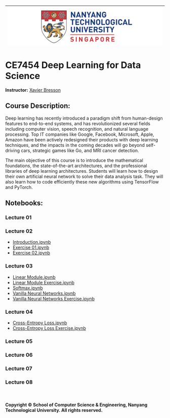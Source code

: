 |![image](https://github.com/NTU-CCA/CE7454/blob/master/logo.png)|
|---|
# CE7454 Deep Learning for Data Science

**Instructor:** [Xavier Bresson](https://www.ntu.edu.sg/home/xbresson/)

## Course Description:

Deep learning has recently introduced a paradigm shift from human-design features to end-to-end systems, and has revolutionized several fields including computer vision, speech recognition, and natural language processing. Top IT companies like Google, Facebook, Microsoft, Apple, Amazon have been actively redesigned their products with deep learning techniques, and the impacts in the coming decades will go beyond self-driving cars, strategic games like Go, and MRI cancer detection.

The main objective of this course is to introduce the mathematical foundations, the state-of-the-art architectures, and the professional libraries of deep learning architectures. Students will learn how to design their own artificial neural network to solve their data analysis task. They will also learn how to code efficiently these new algorithms using TensorFlow and PyTorch.

## Notebooks:

### Lecture 01

### Lecture 02
- [Introduction.ipynb]()
- [Exercise 01.ipynb]()
- [Exercise 02.ipynb]()

### Lecture 03
- [Linear Module.ipynb]()
- [Linear Module Exercise.ipynb]()
- [Softmax.ipynb]()
- [Vanilla Neural Networks.ipynb]()
- [Vanilla Neural Networks Exercise.ipynb]()

### Lecture 04
- [Cross-Entropy Loss.ipynb]()
- [Cross-Entropy Loss Exercise.ipynb]()

### Lecture 05

### Lecture 06

### Lecture 07

### Lecture 08

<br>

#### Copyright © School of Computer Science & Engineering, Nanyang Technological University. All rights reserved.
